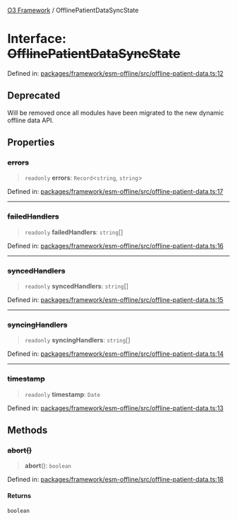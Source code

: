 [O3 Framework](../API.md) / OfflinePatientDataSyncState

# Interface: ~~OfflinePatientDataSyncState~~

Defined in: [packages/framework/esm-offline/src/offline-patient-data.ts:12](https://github.com/openmrs/openmrs-esm-core/blob/85cde3ce59cd3d29230c98040a3f53525e808725/packages/framework/esm-offline/src/offline-patient-data.ts#L12)

## Deprecated

Will be removed once all modules have been migrated to the new dynamic offline data API.

## Properties

### ~~errors~~

> `readonly` **errors**: `Record`\<`string`, `string`\>

Defined in: [packages/framework/esm-offline/src/offline-patient-data.ts:17](https://github.com/openmrs/openmrs-esm-core/blob/85cde3ce59cd3d29230c98040a3f53525e808725/packages/framework/esm-offline/src/offline-patient-data.ts#L17)

***

### ~~failedHandlers~~

> `readonly` **failedHandlers**: `string`[]

Defined in: [packages/framework/esm-offline/src/offline-patient-data.ts:16](https://github.com/openmrs/openmrs-esm-core/blob/85cde3ce59cd3d29230c98040a3f53525e808725/packages/framework/esm-offline/src/offline-patient-data.ts#L16)

***

### ~~syncedHandlers~~

> `readonly` **syncedHandlers**: `string`[]

Defined in: [packages/framework/esm-offline/src/offline-patient-data.ts:15](https://github.com/openmrs/openmrs-esm-core/blob/85cde3ce59cd3d29230c98040a3f53525e808725/packages/framework/esm-offline/src/offline-patient-data.ts#L15)

***

### ~~syncingHandlers~~

> `readonly` **syncingHandlers**: `string`[]

Defined in: [packages/framework/esm-offline/src/offline-patient-data.ts:14](https://github.com/openmrs/openmrs-esm-core/blob/85cde3ce59cd3d29230c98040a3f53525e808725/packages/framework/esm-offline/src/offline-patient-data.ts#L14)

***

### ~~timestamp~~

> `readonly` **timestamp**: `Date`

Defined in: [packages/framework/esm-offline/src/offline-patient-data.ts:13](https://github.com/openmrs/openmrs-esm-core/blob/85cde3ce59cd3d29230c98040a3f53525e808725/packages/framework/esm-offline/src/offline-patient-data.ts#L13)

## Methods

### ~~abort()~~

> **abort**(): `boolean`

Defined in: [packages/framework/esm-offline/src/offline-patient-data.ts:18](https://github.com/openmrs/openmrs-esm-core/blob/85cde3ce59cd3d29230c98040a3f53525e808725/packages/framework/esm-offline/src/offline-patient-data.ts#L18)

#### Returns

`boolean`
